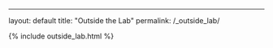 ---
layout: default
title: "Outside the Lab"
permalink: /_outside_lab/

{% include outside_lab.html %}
